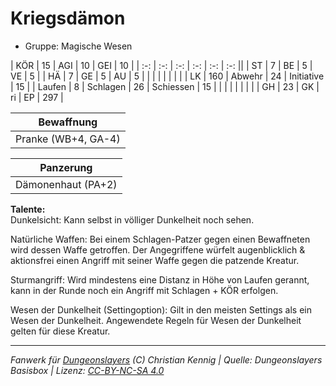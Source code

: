# Kriegsdämon  
- Gruppe: Magische Wesen  

| KÖR    | 15  | AGI      | 10 | GEI        | 10  |
| :-: | :-: | :-: | :-: | :-: | :-: ||
| ST     | 7   | BE       | 5  | VE         | 5   |
| HÄ     | 7   | GE       | 5  | AU         | 5   |
|        |     |          |    |            |     |
| LK     | 160 | Abwehr   | 24 | Initiative | 15  |
| Laufen | 8   | Schlagen | 26 | Schiessen  | 15  |
|        |     |          |    |            |     |
| GH     | 23  | GK       | ri | EP         | 297 |


| Bewaffnung |
| --- |
| Pranke (WB+4, GA-4) |


| Panzerung |
| --- |
| Dämonenhaut (PA+2) |


**Talente:**  
Dunkelsicht: Kann selbst in völliger Dunkelheit noch sehen.

Natürliche Waffen: Bei einem Schlagen-Patzer gegen einen Bewaffneten wird dessen Waffe getroffen. Der Angegriffene würfelt augenblicklich & aktionsfrei einen Angriff mit seiner Waffe gegen die patzende Kreatur.

Sturmangriff: Wird mindestens eine Distanz in Höhe von Laufen gerannt, kann in der Runde noch ein Angriff mit Schlagen + KÖR erfolgen.

Wesen der Dunkelheit (Settingoption): Gilt in den meisten Settings als ein Wesen der Dunkelheit. Angewendete Regeln für Wesen der Dunkelheit gelten für diese Kreatur.





___
*Fanwerk für [Dungeonslayers](https://www.dungeonslayers.net/) (C) Christian Kennig | Quelle: Dungeonslayers Basisbox | Lizenz: [CC-BY-NC-SA 4.0](https://creativecommons.org/licenses/by-nc-sa/4.0/deed.de)*